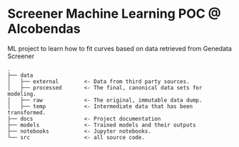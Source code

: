 # Screener Machine Learning POC @ Alcobendas
ML project to learn how to fit curves based on data retrieved from Genedata Screener

```
.
├── data
│   ├── external		<- Data from third party sources.
│   ├── processed		<- The final, canonical data sets for modeling.
│   ├── raw				<- The original, immutable data dump.
│   ├── temp 			<- Intermediate data that has been transformed.
├── docs 				<- Project documentation
├── models				<- Trained models and their outputs
├── notebooks 			<- Jupyter notebooks.
└── src 				<- all source code.
```